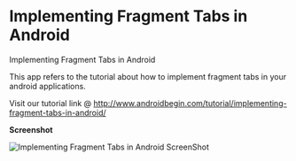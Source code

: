 Implementing Fragment Tabs in Android
============================================

Implementing Fragment Tabs in Android

This app refers to the tutorial about how to implement fragment tabs in your android applications. 

Visit our tutorial link @ http://www.androidbegin.com/tutorial/implementing-fragment-tabs-in-android/

**Screenshot**

![Implementing Fragment Tabs in Android ScreenShot](http://www.androidbegin.com/wp-content/uploads/2013/02/Screenshot-FragmentTabs1.png)

